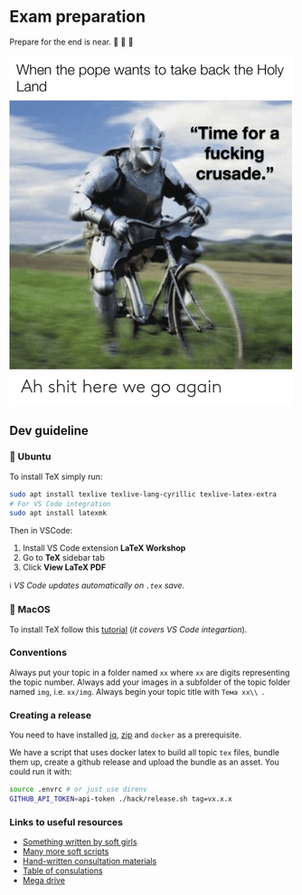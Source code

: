 # Exam preparation

Prepare for the end is near. 🌋 🌋 :leaves:


![Ahhh shit here we go again!](img/when_the_pope_wants_to_take_back_the_holy_land.png "Ahhh shit here we go again")

## Dev guideline

### :penguin: Ubuntu

To install TeX simply run:

```bash
sudo apt install texlive texlive-lang-cyrillic texlive-latex-extra
# For VS Code integration
sudo apt install latexmk
```

Then in VSCode:

1. Install VS Code extension **LaTeX Workshop**
1. Go to **TeX** sidebar tab
1. Click **View LaTeX PDF**

ℹ️ *VS Code updates automatically on `.tex` save.*

### :apple: MacOS

To install TeX follow this [tutorial](https://tex.stackexchange.com/questions/462365/how-to-use-latex-on-vs-code) (*it covers VS Code integartion*).

### Conventions

Always put your topic in a folder named `xx` where `xx` are digits representing the topic number.
Always add your images in a subfolder of the topic folder named `img`, i.e. `xx/img`.
Always begin your topic title with `Тема xx\\ `.

### Creating a release

You need to have installed [jq](https://stedolan.github.io/jq/), [zip](https://linuxize.com/post/how-to-zip-files-and-directories-in-linux/) and `docker` as a prerequisite.

We have a script that uses docker latex to build all topic `tex` files, bundle them up, create a github release and upload the bundle as an asset.
You could run it with:

```bash
source .envrc # or just use direnv
GITHUB_API_TOKEN=api-token ./hack/release.sh tag=vx.x.x
```

### Links to useful resources

- [Something written by soft girls](https://drive.google.com/drive/folders/1RvNXix6UjzIm1BFbxI_se9q2q94zfLoS?usp=sharing)
- [Many more soft scripts](https://drive.google.com/drive/folders/1w91x7uKvEj_RJztHYV_y8pR-SC_RQqOf?usp=sharing)
- [Hand-written consultation materials](https://drive.google.com/drive/folders/1obA3PIWWbU4-pkRXqrTM9hrreb0hGrCJ?usp=sharing)
- [Table of consulations](https://docs.google.com/spreadsheets/d/1sbUp2tPAHLIrNS0jF4AVaVNHpwEvqoeAMP6iBrmKSYI/edit?fbclid=IwAR0KNEdX0bZ-u7CafCRClicDFjl4y_36uygYeCe5FKHsx-Fgw689PQqoZ1E#gid=0)
- [Mega drive](https://mega.nz/folder/HQUn3ARC#QhNhjfoBBu-u4m2tSfvs9w)
